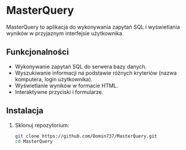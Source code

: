 # MasterQuery

MasterQuery to aplikacja do wykonywania zapytań SQL i wyświetlania wyników w
przyjaznym interfejsie użytkownika.

## Funkcjonalności

- Wykonywanie zapytań SQL do serwera bazy danych.
- Wyszukiwanie informacji na podstawie różnych kryteriów (nazwa komputera, login
  użytkownika).
- Wyświetlanie wyników w formacie HTML.
- Interaktywne przyciski i formularze.

## Instalacja

1. Sklonuj repozytorium:
   ```bash
   git clone https://github.com/Domin737/MasterQuery.git
   cd MasterQuery
   ```
